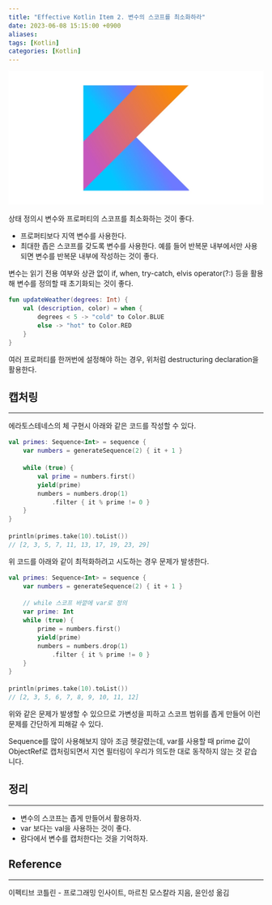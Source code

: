 ```yaml
---
title: "Effective Kotlin Item 2. 변수의 스코프를 최소화하라"
date: 2023-06-08 15:15:00 +0900
aliases: 
tags: [Kotlin]
categories: [Kotlin]
---
```


![kotlin](/assets/img/kotlin.webp)

상태 정의시 변수와 프로퍼티의 스코프를 최소화하는 것이 좋다.
- 프로퍼티보다 지역 변수를 사용한다.
- 최대한 좁은 스코프를 갖도록 변수를 사용한다. 예를 들어 반복문 내부에서만 사용되면 변수를 반복문 내부에 작성하는 것이 좋다.

변수는 읽기 전용 여부와 상관 없이 if, when, try-catch, elvis operator(?:) 등을 활용해 변수를 정의할 때 초기화되는 것이 좋다.

```kotlin
fun updateWeather(degrees: Int) {
	val (description, color) = when {
		degrees < 5 -> "cold" to Color.BLUE
		else -> "hot" to Color.RED
	}
}
```
여러 프로퍼티를 한꺼번에 설정해야 하는 경우, 위처럼 destructuring declaration을 활용한다.

## 캡처링
---
에라토스테네스의 체 구현시 아래와 같은 코드를 작성할 수 있다.
```kotlin
val primes: Sequence<Int> = sequence {
	var numbers = generateSequence(2) { it + 1 }

	while (true) {
		val prime = numbers.first()
		yield(prime)
		numbers = numbers.drop(1)
			.filter { it % prime != 0 }
	}
}

println(primes.take(10).toList())
// [2, 3, 5, 7, 11, 13, 17, 19, 23, 29]
```
위 코드를 아래와 같이 최적화하려고 시도하는 경우 문제가 발생한다.
```kotlin
val primes: Sequence<Int> = sequence {
    var numbers = generateSequence(2) { it + 1 }

    // while 스코프 바깥에 var로 정의
    var prime: Int
    while (true) {
        prime = numbers.first()
        yield(prime)
        numbers = numbers.drop(1)
            .filter { it % prime != 0 }
    }
}

println(primes.take(10).toList())
// [2, 3, 5, 6, 7, 8, 9, 10, 11, 12]
```
위와 같은 문제가 발생할 수 있으므로 가변성을 피하고 스코프 범위를 좁게 만들어 이런 문제를 간단하게 피해갈 수 있다.

Sequence를 많이 사용해보지 않아 조금 헷갈렸는데, var를 사용할 때 prime 값이 ObjectRef로 캡처링되면서 지연 필터링이 우리가 의도한 대로 동작하지 않는 것 같습니다.

## 정리
---
- 변수의 스코프는 좁게 만들어서 활용하자.
- var 보다는 val을 사용하는 것이 좋다.
- 람다에서 변수를 캡처한다는 것을 기억하자.

## Reference
---
이펙티브 코틀린 - 프로그래밍 인사이트, 마르친 모스칼라 지음, 윤인성 옮김